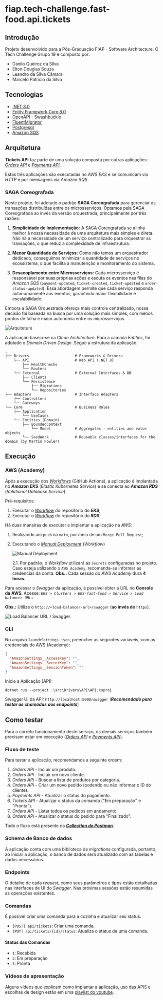 # fiap.tech-challenge.fast-food.api.tickets

## Introdução
Projeto desenvolvido para a Pós-Graduação FIAP - Software Architecture.
O Tech Challenge Grupo 19 é composto por:
- Danilo Queiroz da Silva
- Elton Douglas Souza
- Leandro da Silva Câmara
- Marcelo Patricio da Silva


## Tecnologias
* [ .NET 8.0 ](https://dotnet.microsoft.com/pt-br/download/dotnet/8.0)
* [ Entity Framework Core 8.0 ](https://devblogs.microsoft.com/dotnet/announcing-ef8/)
* [ OpenAPI - Swashbuckle ](https://learn.microsoft.com/pt-br/aspnet/core/tutorials/getting-started-with-swashbuckle)
* [ FluentMigrator ](https://fluentmigrator.github.io/)
* [ Postgresql ](https://www.postgresql.org/)
* [ Amazon SQS ](https://aws.amazon.com/pt/sqs/)


## Arquitetura
**Tickets API** faz parte de uma solução composta por outras aplicações: [_Orders API_](https://github.com/leandrocamara/fiap.tech-challenge.fast-food.api.orders) e [_Payments API_](https://github.com/leandrocamara/fiap.tech-challenge.fast-food.api.payments).

Estas três aplicações são executadas no _AWS EKS_ e se comunicam via _HTTP_ e por mensagens via _Amazon SQS_.

### SAGA Coreografada

Neste projeto, foi adotado o padrão **SAGA Coreografada** para gerenciar as transações distribuídas entre os microsserviços.
Optamos pela SAGA Coreografada ao invés da versão orquestrada, principalmente por três razões:

1. **Simplicidade de Implementação:** A SAGA Coreografada se alinha melhor à nossa necessidade de uma arquitetura mais simples e direta. Não há a necessidade de um serviço centralizado para orquestrar as transações, o que reduz a complexidade de infraestrutura.

2. **Menor Quantidade de Serviços:** Como não temos um orquestrador dedicado, conseguimos minimizar a quantidade de serviços no ecossistema, o que facilita a manutenção e monitoramento do sistema.

3. **Desacoplamento entre Microsserviços:** Cada microsserviço é responsável por suas próprias ações e escuta os eventos nas filas do _Amazon SQS_ (`payment-updated`, `ticket-created`, `ticket-updated` e `order-status-updated`). Essa abordagem permite que cada serviço responda autonomamente aos eventos, garantindo maior flexibilidade e escalabilidade.

Embora a SAGA Orquestrada ofereça mais controle centralizado, nossa decisão foi baseada na busca por uma solução mais simples, com menos pontos de falha e maior autonomia entre os microsserviços.

![Arquitetura](./docs/DiagramaArquitetura.jpg)

A aplicação baseia-se na _Clean Architecture_. Para a camada _Entities_, foi adotado o _Domain Driven Design_.
Segue a estrutura da aplicação:

    .
    ├── Drivers                     # Frameworks & Drivers
        ├── API                     # Web API (.NET 8)
            ├── HealthChecks
            └── Routers
        └── External                # External Interfaces & DB
            ├── Clients
            └── Persistence
                ├── Migrations
                └── Repositories
    ├── Adapters                    # Interface Adapters
        ├── Controllers
        └── Gateways
    └── Core                        # Business Rules
        ├── Application
            └── UseCases
        └── Entities (Domain)
            ├── BoundedContext
                └── Model           # Aggregates - entities and value objects
            └── SeedWork            # Reusable classes/interfaces for the domain (by Martin Fowler)


## Execução

### AWS (Academy)

Após a execução dos [_Workflows_](https://github.com/leandrocamara/fiap.tech-challenge.fast-food.api.tickets/actions) (GitHub Actions), a aplicação é implantada no **_Amazon EKS_** (_Elastic Kubernetes Service_) e se conecta ao **_Amazon RDS_** (_Relational Database Service_).

Pré-requisitos:
1. Executar o [_Workflow_](https://github.com/leandrocamara/fiap.tech-challenge.fast-food.infra.k8s) do repositório do **_EKS_**;
2. Executar o [_Workflow_](https://github.com/leandrocamara/fiap.tech-challenge.fast-food.infra.database) do repositório do **_RDS_**.

Há duas maneiras de executar e implantar a aplicação na _AWS_:

1. Realizando um `push` na `main`, por meio de um `Merge Pull Request`;

2. Executando o [_Manual Deployment_](https://github.com/leandrocamara/fiap.tech-challenge.fast-food.api.tickets/actions/workflows/manual-deployment.yaml) (_Workflow_)

   ![Manual Deployment](./docs/manual-deployment.png)

   2.1. Por padrão, o _Workflow_ utilizará as `Secrets` configuradas no projeto. Caso esteja utilizando o `AWS Academy`, recomenda-se informar as credencias da conta. **Obs.:** Cada sessão do _AWS Academy_ dura **4 horas**.

Para acessar o _Swagger_ da aplicação, é possível obter a URL no **Console da AWS**. Acesse: _`EKS > Clusters > EKS-fast-food > Service > Load balancer URLs`_

**Obs.:** Utilize o `http://<load-balancer-url>/swagger` (**ao invés de** `https`).

![Load Balancer URL / Swagger](./docs/load-balancer-url-swagger.png)


### CLI

No arquivo `launchSettings.json`, preencher as seguintes variáveis, com as credenciais do AWS (Academy):
```json
{
  "AmazonSettings__AccessKey": "",
  "AmazonSettings__SecretKey": "",
  "AmazonSettings__SessionToken": ""
}
```

Inicie a Aplicação (API):
```shell
dotnet run --project .\src\Drivers\API\API.csproj
```

Swagger UI da API: `http://localhost:5000/swagger` (***Recomendado para testar as chamadas aos endpoints***)


## Como testar

Para o correto funcionamento deste serviço, os demais serviços também precisam estar em execução ([_Orders API_](https://github.com/leandrocamara/fiap.tech-challenge.fast-food.api.orders) e [_Payments API_](https://github.com/leandrocamara/fiap.tech-challenge.fast-food.api.payments)).


### Fluxo de teste

Para testar a aplicação, recomendamos a seguinte ordem:
1. _Orders API_ - Incluir um produto.
2. _Orders API_ - Incluir um novo cliente.
3. _Orders API_ - Buscar a lista de produtos por categoria.
4. _Orders API_ - Criar um novo pedido (podendo ou não informar o ID do cliente).
5. _Payments API_ - Atualizar o status do pagamento.
6. _Tickets API_ - Atualizar o status da comanda ("Em preparação" e "Pronta").
7. _Orders API_ - Listar todos os pedidos em andamento.
8. _Orders API_ - Atualizar o status do pedido para "Finalizado".

Todo o fluxo está presente na [**_Collection do Postman_**](./docs/postman/FIAP.FastFood.postman_collection.json).


### Schema de Banco de dados
A aplicação conta com uma biblioteca de _migrations_ configurada, portanto, ao iniciar a aplicação, o banco de dados será atualizado com as tabelas e dados necessários.


### Endpoints
O detalhe de cada _request_, como seus parâmetros e tipos estão detalhadas nas interfaces de UI do _Swagger_. Nas próximas sessões estão resumidas as operações existentes.


### Comandas
É possível criar uma comanda para a cozinha e atualizar seu status.
- `[POST] api/tickets`: Criar uma comanda.
- `[PUT] api/tickets/{id}/status`: Atualiza o status de uma comanda.

#### Status das Comandas
- `1`: Recebida
- `2`: Em preparação
- `3`: Pronta


### Vídeos de apresentação
Alguns vídeos que explicam como implantar a aplicação, uso das APIS e escolhas de design estão em uma [playlist do youtube](https://youtube.com/playlist?list=PLuVYnmmdbgO1ams1lmM4tDwmZxym5vV7w&si=ve6Ck3-chgUc_JFZ).
